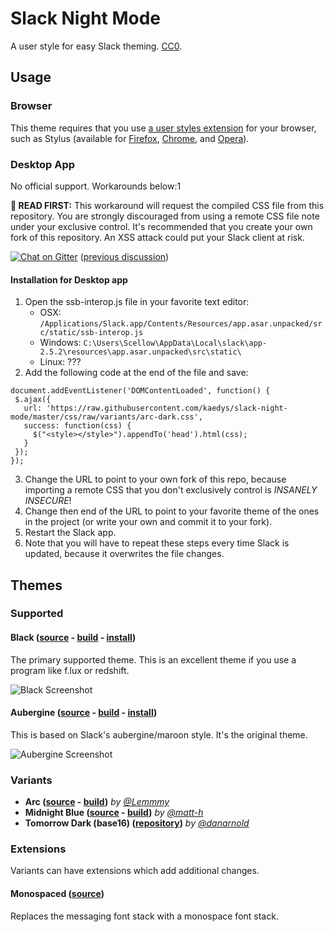 # Slack Night Mode
A user style for easy Slack theming. [CC0](http://creativecommons.org/publicdomain/zero/1.0/).

## Usage

### Browser

This theme requires that you use [a user styles extension](https://github.com/openstyles/stylus/wiki/Stylish-Alternatives) for your browser, such as Stylus (available for [Firefox](https://addons.mozilla.org/en-US/firefox/addon/styl-us/), [Chrome](https://chrome.google.com/webstore/detail/stylus/clngdbkpkpeebahjckkjfobafhncgmne), and [Opera](https://addons.opera.com/en/extensions/details/stylus/)).

### Desktop App

No official support. Workarounds below:1

**🛑 READ FIRST:** This workaround will request the compiled CSS file from this repository. You are strongly discouraged from using a remote CSS file note under your exclusive control. It's recommended that you create your own fork of this repository. An XSS attack could put your Slack client at risk.

[![Chat on Gitter](https://badges.gitter.im/laCour/slack-night-mode.png)](https://gitter.im/slack-night-mode/Lobby?utm_source=share-link&utm_medium=link&utm_campaign=share-link) ([previous discussion](https://github.com/laCour/slack-night-mode/issues/73#issuecomment-242707078))

#### Installation for Desktop app
1) Open the ssb-interop.js file in your favorite text editor:
    * OSX: `/Applications/Slack.app/Contents/Resources/app.asar.unpacked/src/static/ssb-interop.js`
    * Windows: `C:\Users\Scellow\AppData\Local\slack\app-2.5.2\resources\app.asar.unpacked\src\static\`
    * Linux: ???
2) Add the following code at the end of the file and save:
```
document.addEventListener('DOMContentLoaded', function() {
 $.ajax({
   url: 'https://raw.githubusercontent.com/kaedys/slack-night-mode/master/css/raw/variants/arc-dark.css',
   success: function(css) {
     $("<style></style>").appendTo('head').html(css);
   }
 });
});
```
3) Change the URL to point to your own fork of this repo, because importing a remote CSS that you don't exclusively control is _INSANELY INSECURE_!
4) Change then end of the URL to point to your favorite theme of the ones in the project (or write your own and commit it to your fork).
5) Restart the Slack app.
6) Note that you will have to repeat these steps every time Slack is updated, because it overwrites the file changes.

## Themes

### Supported

#### Black ([source](scss/main.scss) - [build](css/black.css) - [install](https://userstyles.org/styles/117475/slack-night-mode-black))

The primary supported theme. This is an excellent theme if you use a program like f.lux or redshift.

![Black Screenshot](https://userstyles.org/style_screenshots/117475_after.png)

#### Aubergine ([source](scss/themes/_aubergine.scss) - [build](css/variants/aubergine.css) - [install](https://userstyles.org/styles/101971/slack-night-mode))

This is based on Slack's aubergine/maroon style. It's the original theme.

![Aubergine Screenshot](https://userstyles.org/style_screenshots/101971_after.png)

### Variants

* **Arc ([source](scss/themes/_arc-dark.scss) - [build](css/variants/arc-dark.css))** _by [@Lemmmy](https://github.com/Lemmmy)_
* **Midnight Blue ([source](scss/themes/_midnight-blue.scss) - [build](css/variants/midnight-blue.css))** _by [@matt-h](https://github.com/matt-h)_
* **Tomorrow Dark (base16) ([repository](https://github.com/danarnold/slack-night-mode))** _by [@danarnold](https://github.com/danarnold)_

### Extensions

Variants can have extensions which add additional changes.

#### Monospaced ([source](scss/themes/_monospaced.scss))

Replaces the messaging font stack with a monospace font stack.
